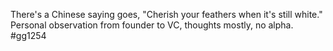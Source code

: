 There's a Chinese saying goes, "Cherish your feathers when it's still white."
Personal observation from founder to VC, thoughts mostly, no alpha. #gg1254